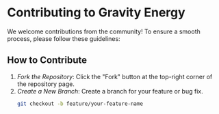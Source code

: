 # Contributing to Gravity Energy

We welcome contributions from the community! To ensure a smooth process, please follow these guidelines:

## How to Contribute

1. *Fork the Repository*: Click the "Fork" button at the top-right corner of the repository page.
2. *Create a New Branch*: Create a branch for your feature or bug fix.
   ```bash
   git checkout -b feature/your-feature-name
